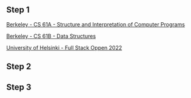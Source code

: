 ## Step 1

[Berkeley - CS 61A - Structure and Interpretation of Computer Programs](https://inst.eecs.berkeley.edu/~cs61a/sp21/)

[Berkeley - CS 61B - Data Structures](https://sp21.datastructur.es/)

[University of Helsinki - Full Stack Oppen 2022](https://fullstackopen.com/en/)

## Step 2


## Step 3

